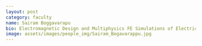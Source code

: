 ```yaml
---
layout: post
category: faculty
name: Sairam Boggavarapu
bio: Electromagnetic Design and Multiphysics FE Simulations of Electric Motors and Transformers, Modelling and Loss Characterization of magnetic materials.
image: assets/images/people_img/Sairam_Bogavarappu.jpg
---
```



